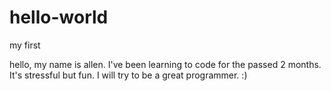 # hello-world
my first


hello, my name is allen. I've been learning to code for the passed 2 months. It's stressful but fun. I will try to be a great programmer. :)
